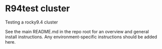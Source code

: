 # R94test cluster

Testing a rocky9.4 cluster

See the main README.md in the repo root for an overview and general install instructions.  Any environment-specific instructions should be added here.